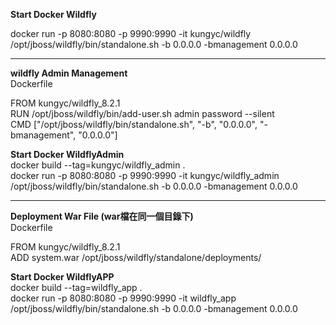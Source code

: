 **Start Docker Wildfly**  

docker run -p 8080:8080 -p 9990:9990 -it kungyc/wildfly /opt/jboss/wildfly/bin/standalone.sh -b 0.0.0.0 -bmanagement 0.0.0.0  

----------

**wildfly Admin Management**  
Dockerfile  

FROM kungyc/wildfly_8.2.1  
RUN /opt/jboss/wildfly/bin/add-user.sh admin password --silent  
CMD ["/opt/jboss/wildfly/bin/standalone.sh", "-b", "0.0.0.0", "-bmanagement", "0.0.0.0"]  


**Start Docker WildflyAdmin**  
docker build --tag=kungyc/wildfly_admin .  
docker run -p 8080:8080 -p 9990:9990 -it kungyc/wildfly_admin /opt/jboss/wildfly/bin/standalone.sh -b 0.0.0.0 -bmanagement 0.0.0.0  

---------

**Deployment War File (war檔在同一個目錄下)**  
Dockerfile  

FROM kungyc/wildfly_8.2.1  
ADD system.war /opt/jboss/wildfly/standalone/deployments/  

**Start Docker WildflyAPP**  
docker build --tag=wildfly_app .  
docker run -p 8080:8080 -p 9990:9990 -it wildfly_app /opt/jboss/wildfly/bin/standalone.sh -b 0.0.0.0 -bmanagement 0.0.0.0  
